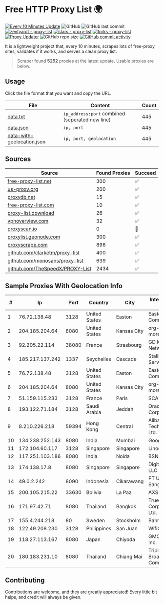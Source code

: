 
# Free HTTP Proxy List 🌍

[![Every 10 Minutes Update](https://github.com/mertguvencli/http-proxy-list/actions/workflows/main.yml/badge.svg?branch=main)](https://github.com/mertguvencli/http-proxy-list/actions/workflows/main.yml)
![GitHub](https://img.shields.io/github/license/mertguvencli/http-proxy-list)
![GitHub last commit](https://img.shields.io/github/last-commit/mertguvencli/http-proxy-list)
[![zevtyardt - proxy-list](https://img.shields.io/static/v1?label=zevtyardt&message=proxy-list&color=blue&logo=github)](https://github.com/zevtyardt/proxy-list "Go to GitHub repo")
[![stars - proxy-list](https://img.shields.io/github/stars/zevtyardt/proxy-list?style=social)](https://github.com/zevtyardt/proxy-list)
[![forks - proxy-list](https://img.shields.io/github/forks/zevtyardt/proxy-list?style=social)](https://github.com/zevtyardt/proxy-list)
[![Proxy Updater](https://github.com/zevtyardt/proxy-list/workflows/Proxy%20Updater/badge.svg)](https://github.com/zevtyardt/proxy-list/actions?query=workflow:"Proxy+Updater")
![GitHub repo size](https://img.shields.io/github/repo-size/zevtyardt/proxy-list)
[![GitHub commit activity](https://img.shields.io/github/commit-activity/m/zevtyardt/proxy-list?logo=commits)](https://github.com/zevtyardt/proxy-list/commits/main)

It is a lightweight project that, every 10 minutes, scrapes lots of free-proxy sites, validates if it works, and serves a clean proxy list.

> Scraper found **5252** proxies at the latest update. Usable proxies are below.

## Usage

Click the file format that you want and copy the URL.

|File|Content|Count|
|----|-------|-----|
|[data.txt](https://raw.githubusercontent.com/mertguvencli/http-proxy-list/main/proxy-list/data.txt)|`ip_address:port` combined (seperated new line)|445|
|[data.json](https://raw.githubusercontent.com/mertguvencli/http-proxy-list/main/proxy-list/data.json)|`ip, port`|445|
|[data-with-geolocation.json](https://raw.githubusercontent.com/mertguvencli/http-proxy-list/main/proxy-list/data-with-geolocation.json)|`ip, port, geolocation`|445|

## Sources

|Source|Found Proxies|Succeed|
|------|-------------|-------|
|[free-proxy-list.net](https://free-proxy-list.net)|300|✅|
|[us-proxy.org](https://www.us-proxy.org)|200|✅|
|[proxydb.net](http://proxydb.net)|15|✅|
|[free-proxy-list.com](https://free-proxy-list.com/?page=&port=&type%5B%5D=http&type%5B%5D=https&up_time=0&search=Search)|10|✅|
|[proxy-list.download](https://www.proxy-list.download/HTTP)|26|✅|
|[vpnoverview.com](https://vpnoverview.com/privacy/anonymous-browsing/free-proxy-servers)|32|✅|
|[proxyscan.io](https://www.proxyscan.io)|0|🚫|
|[proxylist.geonode.com](https://proxylist.geonode.com/api/proxy-list?limit=300&page=1&sort_by=lastChecked&sort_type=desc&protocols=http,https)|300|✅|
|[proxyscrape.com](https://api.proxyscrape.com/v2/?request=displayproxies&protocol=http&timeout=10000&country=all&ssl=all&anonymity=all)|896|✅|
|[github.com/clarketm/proxy-list](https://raw.githubusercontent.com/clarketm/proxy-list/master/proxy-list-raw.txt)|400|✅|
|[github.com/monosans/proxy-list](https://raw.githubusercontent.com/monosans/proxy-list/main/proxies/http.txt)|639|✅|
|[github.com/TheSpeedX/PROXY-List](https://raw.githubusercontent.com/TheSpeedX/PROXY-List/master/http.txt)|2434|✅|


## Sample Proxies With Geolocation Info

|#|Ip|Port|Country|City|Internet Service Provider|
|-|--|----|-------|----|-------------------------|
|1|76.72.138.48|3128|United States|Easton|Easton Utilities Commission|
|2|204.185.204.64|8080|United States|Kansas City|org-morenet.more.net|
|3|92.205.22.114|38080|France|Strasbourg|GD MASS Network|
|4|185.217.137.242|1337|Seychelles|Cascade|Stallion Network Services Limited|
|5|76.72.138.48|3128|United States|Easton|Easton Utilities Commission|
|6|204.185.204.64|8080|United States|Kansas City|org-morenet.more.net|
|7|51.159.115.233|3128|France|Paris|SCALEWAY|
|8|193.122.71.184|3128|Saudi Arabia|Jeddah|Oracle Corporation|
|9|8.210.226.218|59394|Hong Kong|Central|Alibaba (US) Technology Co., Ltd.|
|10|134.238.252.143|8080|India|Mumbai|Google LLC|
|11|172.104.60.117|3128|Singapore|Singapore|Linode, LLC|
|12|117.251.103.186|8080|India|Noida|BSNL Internet|
|13|174.138.17.8|8080|Singapore|Singapore|DigitalOcean, LLC|
|14|49.0.2.242|8090|Indonesia|Cikarawang|PT Usaha Adi Sanggoro|
|15|200.105.215.22|33630|Bolivia|La Paz|AXS Bolivia S. A.|
|16|171.97.42.71|8080|Thailand|Bangkok|True Internet Corporation CO. Ltd.|
|17|155.4.244.218|80|Sweden|Stockholm|Bahnhof AB|
|18|122.49.208.230|3128|Philippines|San Juan|WifiCity, Inc|
|19|118.27.113.167|8080|Japan|Chiyoda|GMO Internet, Inc.|
|20|180.183.231.10|8080|Thailand|Chiang Mai|Triple T Broadband Public Company Limited|



## Contributing

Contributions are welcome, and they are greatly appreciated! Every
little bit helps, and credit will always be given.


